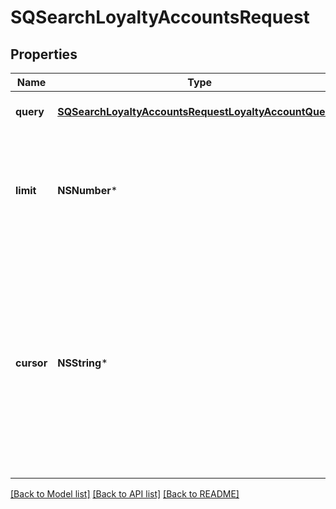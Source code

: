 # SQSearchLoyaltyAccountsRequest

## Properties
Name | Type | Description | Notes
------------ | ------------- | ------------- | -------------
**query** | [**SQSearchLoyaltyAccountsRequestLoyaltyAccountQuery***](SQSearchLoyaltyAccountsRequestLoyaltyAccountQuery.md) | The search criteria for the request. | [optional] 
**limit** | **NSNumber*** | The maximum number of results to include in the response. The default value is 30. | [optional] 
**cursor** | **NSString*** | A pagination cursor returned by a previous call to  this endpoint. Provide this to retrieve the next set of  results for the original query.  For more information,  see [Pagination](https://developer.squareup.com/docs/build-basics/common-api-patterns/pagination). | [optional] 

[[Back to Model list]](../README.md#documentation-for-models) [[Back to API list]](../README.md#documentation-for-api-endpoints) [[Back to README]](../README.md)



